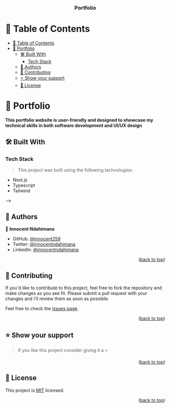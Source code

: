 <a name="readme-top"></a>

<div align="center">
  <br/>

  <h3><b>Portfolio</b></h3>

</div>


# 📗 Table of Contents

- [📗 Table of Contents](#-table-of-contents)
- [📖 Portfolio](#-Porfolio)
  - [🛠 Built With ](#-built-with-)
    - [Tech Stack ](#tech-stack-)
    <!-- - [Key Features ](#key-features-) -->
  <!-- - [🚀 Live Demo ](#-live-demo-)
  - [Presentation ](#-presentation-) -->
  <!-- - [💻 Getting Started ](#-getting-started-)
    - [Install](#install)
    - [Run tests](#run-tests) -->
  - [👥 Authors ](#-authors-)
  <!-- - [🔭 Future Features ](#-future-features-) -->
  - [🤝 Contributing ](#-contributing-)
  - [⭐️ Show your support ](#️-show-your-support-)
  <!-- - [🙏 Acknowledgments ](#-acknowledgments-) -->
  - [📝 License ](#-license-)

<!-- PROJECT DESCRIPTION -->

# 📖 Portfolio<a name="about-project"></a>

**This portfolio website is user-friendly and designed to showcase my technical skills in both software development and UI/UX design**

## 🛠 Built With <a name="built-with"></a>

### Tech Stack <a name="tech-stack"></a>

> This project was built using the following technologies:

- Next.js
- Typescript
- Tailwind

<!-- Features -->

<!-- ### Key Features <a name="key-features"></a>

- **Fetch news data**
- **Filter the news on the Home page**
- **Display news details in full details component**

<p align="right">(<a href="#readme-top">back to top</a>)</p> -->


<!-- ## 🚀 Live Demo <a name="live-demo"></a>

<a href="https://mob-news.onrender.com/">Live demo</a>


<p align="right">(<a href="#readme-top">back to top</a>)</p>
 -->
<!-- ## Presentation <a name="presentation"></a>

<a href="https://www.loom.com/share/aa7afc18fefe40a888e5a81addd670ca?sid=b43b4e0a-1f55-4e04-a40c-0fa2dd290338">Presentation</a>

<p align="right">(<a href="#readme-top">back to top</a>)</p> -->

<!-- GETTING STARTED -->

<!-- ## 💻 Getting Started <a name="getting-started"></a>

> In order to start with this project do as follows:

To get a local copy up and running, you can follow these simple steps: -->

<!-- ### Install

Clone the repository to your local machine using the following command:

```sh
  git clone https://github.com/Innocent259/top-news
```

Navigate to the project directory:

```sh
 cd top-news
```

Install the necessary dependencies by running:

```sh
 npm install
```

Start the local dev server using the command:

```sh
  npm start
```

The website will be live at `localhost:3000/`. You can now make changes to the project as desired and push them back to the repository using Git.

That's it! With these simple steps, you should be able to get up and running with the Space Travellers project in no time. Happy coding!

### Run tests

To run tests, run the following command: -->


<!-- 
```sh
  npm test
```


<p align="right">(<a href="#readme-top">back to top</a>)</p> --> -->

<!-- AUTHORS -->

## 👥 Authors <a name="authors"></a>

<!-- > Mention all of the collaborators of this project. -->
👤 **Innocent Ndahimana**

- GitHub: [@innocent259](https://github.com/Innocent259)
- Twitter: [@innocentndahimana](https://www.linkedin.com/in/innocent259/)
- LinkedIn: [@innocentndahimana](https://twitter.com/ndahimana259)

<p align="right">(<a href="#readme-top">back to top</a>)</p>

<!-- FUTURE FEATURES -->

<!-- ## 🔭 Future Features <a name="future-features"></a> -->

<!-- > Describe 1 - 3 features you will add to the project. -->
<!-- 
- [ ] **Improve project styling**
- [ ] **Responsive design: The project will be optimized to display properly on different screen sizes, including desktops, tablets, and mobile devices.**
- [ ] **Add more testing cases**

<p align="right">(<a href="#readme-top">back to top</a>)</p> -->

<!-- CONTRIBUTING -->

## 🤝 Contributing <a name="contributing"></a>

If you'd like to contribute to this project, feel free to fork the repository and make changes as you see fit. Please submit a pull request with your changes and I'll review them as soon as possible.

Feel free to check the [issues page](../../issues/).

<p align="right">(<a href="#readme-top">back to top</a>)</p>

<!-- SUPPORT -->

## ⭐️ Show your support <a name="support"></a>

> If you like this project consider giving it a ⭐️

<p align="right">(<a href="#readme-top">back to top</a>)</p>

<!-- ACKNOWLEDGEMENTS -->

<!-- ## 🙏 Acknowledgments <a name="acknowledgements"></a>

>Credit goes to Nelson Sakwa on Behance for providing the original design idea. -->
<!-- 
<p align="right">(<a href="#readme-top">back to top</a>)</p> -->


<!-- FAQ (optional) -->

## 📝 License <a name="license"></a>

This project is [MIT](MIT.md) licensed.

<p align="right">(<a href="#readme-top">back to top</a>)</p>
